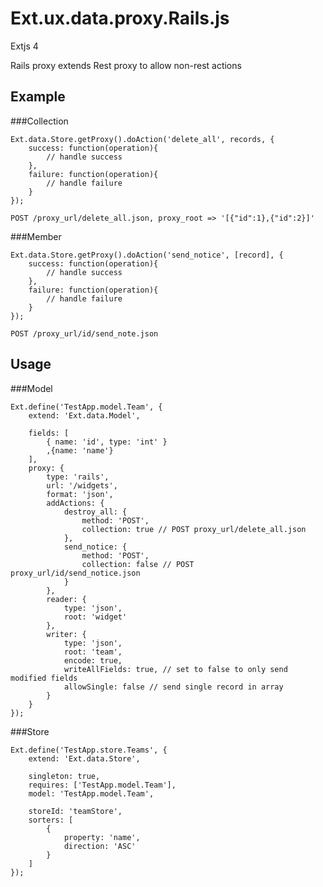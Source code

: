 # Ext.ux.data.proxy.Rails.js

Extjs 4 

Rails proxy extends Rest proxy to allow non-rest actions

## Example
###Collection
	
	Ext.data.Store.getProxy().doAction('delete_all', records, {
		success: function(operation){
			// handle success
		},
		failure: function(operation){
			// handle failure
		}
	});

	POST /proxy_url/delete_all.json, proxy_root => '[{"id":1},{"id":2}]'

###Member
	
	Ext.data.Store.getProxy().doAction('send_notice', [record], {
		success: function(operation){
			// handle success
		},
		failure: function(operation){
			// handle failure
		}
	});

	POST /proxy_url/id/send_note.json

## Usage
###Model

	Ext.define('TestApp.model.Team', {
		extend: 'Ext.data.Model',
		
		fields: [
			{ name: 'id', type: 'int' }
			,{name: 'name'}
		],
		proxy: {
			type: 'rails',
			url: '/widgets',
			format: 'json',
			addActions: {
				destroy_all: {
					method: 'POST',
					collection: true // POST proxy_url/delete_all.json
				},
				send_notice: {
					method: 'POST',
					collection: false // POST proxy_url/id/send_notice.json
				}
			},
			reader: {
				type: 'json',
				root: 'widget'
			},
			writer: {
				type: 'json',
				root: 'team',
				encode: true,
				writeAllFields: true, // set to false to only send modified fields
				allowSingle: false // send single record in array
			}
		}
	});
	
###Store

	Ext.define('TestApp.store.Teams', {
		extend: 'Ext.data.Store',
		
		singleton: true,
		requires: ['TestApp.model.Team'],
		model: 'TestApp.model.Team',
	
		storeId: 'teamStore',
		sorters: [
			{
				property: 'name',
				direction: 'ASC'
			}
		]
	});